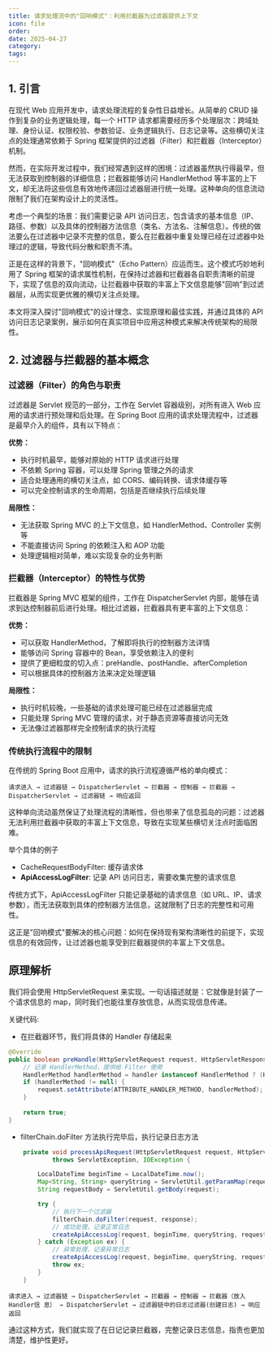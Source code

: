 ```yaml
---
title: 请求处理流中的"回响模式"：利用拦截器为过滤器提供上下文
icon: file
order: 
date: 2025-04-27
category: 
tags:
---
```

## 1. 引言

在现代 Web 应用开发中，请求处理流程的复杂性日益增长。从简单的 CRUD 操作到复杂的业务逻辑处理，每一个 HTTP 请求都需要经历多个处理层次：跨域处理、身份认证、权限校验、参数验证、业务逻辑执行、日志记录等。这些横切关注点的处理通常依赖于 Spring 框架提供的过滤器（Filter）和拦截器（Interceptor）机制。

然而，在实际开发过程中，我们经常遇到这样的困境：过滤器虽然执行得最早，但无法获取到控制器的详细信息；拦截器能够访问 HandlerMethod 等丰富的上下文，却无法将这些信息有效地传递回过滤器层进行统一处理。这种单向的信息流动限制了我们在架构设计上的灵活性。

考虑一个典型的场景：我们需要记录 API 访问日志，包含请求的基本信息（IP、路径、参数）以及具体的控制器方法信息（类名、方法名、注解信息）。传统的做法要么在过滤器中记录不完整的信息，要么在拦截器中重复处理已经在过滤器中处理过的逻辑，导致代码分散和职责不清。

正是在这样的背景下，"回响模式"（Echo Pattern）应运而生。这个模式巧妙地利用了 Spring 框架的请求属性机制，在保持过滤器和拦截器各自职责清晰的前提下，实现了信息的双向流动，让拦截器中获取的丰富上下文信息能够"回响"到过滤器层，从而实现更优雅的横切关注点处理。

本文将深入探讨"回响模式"的设计理念、实现原理和最佳实践，并通过具体的 API 访问日志记录案例，展示如何在真实项目中应用这种模式来解决传统架构的局限性。

## 2. 过滤器与拦截器的基本概念

### 过滤器（Filter）的角色与职责

过滤器是 Servlet 规范的一部分，工作在 Servlet 容器级别，对所有进入 Web 应用的请求进行预处理和后处理。在 Spring Boot 应用的请求处理流程中，过滤器是最早介入的组件，具有以下特点：

**优势：**

- 执行时机最早，能够对原始的 HTTP 请求进行处理
- 不依赖 Spring 容器，可以处理 Spring 管理之外的请求
- 适合处理通用的横切关注点，如 CORS、编码转换、请求体缓存等
- 可以完全控制请求的生命周期，包括是否继续执行后续处理

**局限性：**

- 无法获取 Spring MVC 的上下文信息，如 HandlerMethod、Controller 实例等
- 不能直接访问 Spring 的依赖注入和 AOP 功能
- 处理逻辑相对简单，难以实现复杂的业务判断

### 拦截器（Interceptor）的特性与优势

拦截器是 Spring MVC 框架的组件，工作在 DispatcherServlet 内部，能够在请求到达控制器前后进行处理。相比过滤器，拦截器具有更丰富的上下文信息：

**优势：**

- 可以获取 HandlerMethod，了解即将执行的控制器方法详情
- 能够访问 Spring 容器中的 Bean，享受依赖注入的便利
- 提供了更细粒度的切入点：preHandle、postHandle、afterCompletion
- 可以根据具体的控制器方法来决定处理逻辑

**局限性：**

- 执行时机较晚，一些基础的请求处理可能已经在过滤器层完成
- 只能处理 Spring MVC 管理的请求，对于静态资源等直接访问无效
- 无法像过滤器那样完全控制请求的执行流程

### 传统执行流程中的限制

在传统的 Spring Boot 应用中，请求的执行流程遵循严格的单向模式：

```
请求进入 → 过滤器链 → DispatcherServlet → 拦截器 → 控制器 → 拦截器 → DispatcherServlet → 过滤器链 → 响应返回
```

这种单向流动虽然保证了处理流程的清晰性，但也带来了信息孤岛的问题：过滤器无法利用拦截器中获取的丰富上下文信息，导致在实现某些横切关注点时面临困难。

举个具体的例子
- CacheRequestBodyFilter: 缓存请求体
- **ApiAccessLogFilter**: 记录 API 访问日志，需要收集完整的请求信息

传统方式下，ApiAccessLogFilter 只能记录基础的请求信息（如 URL、IP、请求参数），而无法获取到具体的控制器方法信息，这就限制了日志的完整性和可用性。

这正是"回响模式"要解决的核心问题：如何在保持现有架构清晰性的前提下，实现信息的有效回传，让过滤器也能享受到拦截器提供的丰富上下文信息。

## 原理解析

我们将会使用 HttpServletRequest 来实现。一句话描述就是：它就像是封装了一个请求信息的 map，同时我们也能往里存放信息，从而实现信息传递。

关键代码:

- 在拦截器环节，我们将具体的 Handler 存储起来
```java
@Override  
public boolean preHandle(HttpServletRequest request, HttpServletResponse response, Object handler) {  
    // 记录 HandlerMethod，提供给 Filter 使用  
    HandlerMethod handlerMethod = handler instanceof HandlerMethod ? (HandlerMethod) handler : null;  
    if (handlerMethod != null) {  
        request.setAttribute(ATTRIBUTE_HANDLER_METHOD, handlerMethod);  
    }  
  
    return true;  
}
```

- filterChain.doFilter 方法执行完毕后，执行记录日志方法
```java
    private void processApiRequest(HttpServletRequest request, HttpServletResponse response, FilterChain filterChain)
            throws ServletException, IOException {

        LocalDateTime beginTime = LocalDateTime.now();
        Map<String, String> queryString = ServletUtil.getParamMap(request);
        String requestBody = ServletUtil.getBody(request);

        try {
            // 执行下一个过滤器
            filterChain.doFilter(request, response);
            // 成功处理，记录正常日志
            createApiAccessLog(request, beginTime, queryString, requestBody, null);
        } catch (Exception ex) {
            // 异常处理，记录异常日志
            createApiAccessLog(request, beginTime, queryString, requestBody, ex);
            throw ex;
        }
    }
```


```
请求进入 → 过滤器链 → DispatcherServlet → 拦截器 → 控制器 → 拦截器（放入Handler信 息） → DispatcherServlet → 过滤器链中的日志过滤器(创建日志) → 响应返回
```

通过这种方式，我们就实现了在日记记录拦截器，完整记录日志信息，指责也更加清楚，维护性更好。